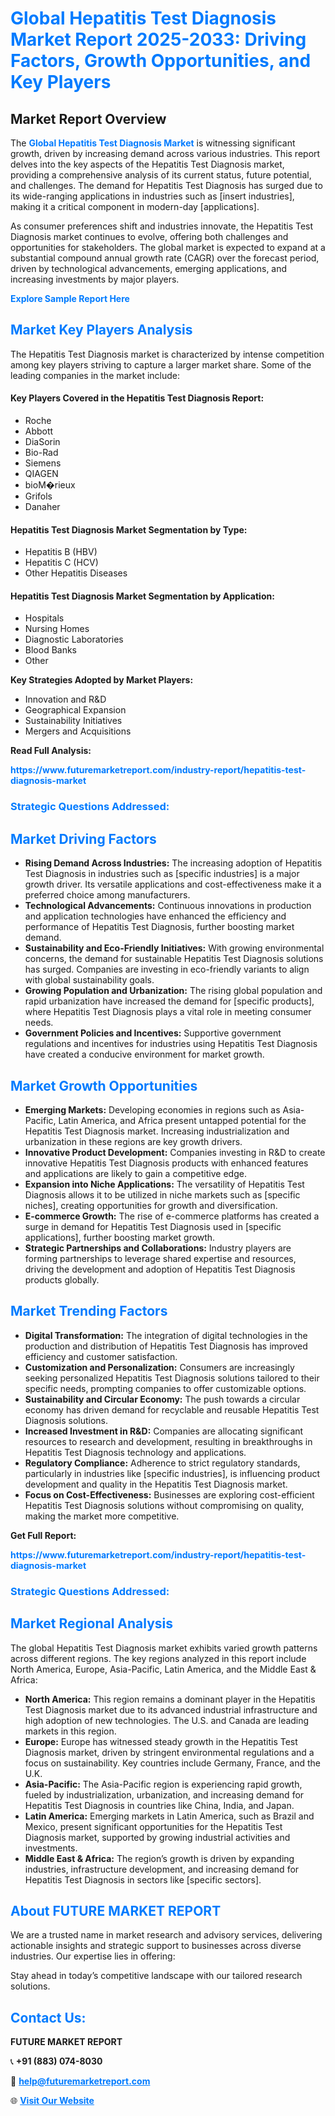 <h1 style="color: #007BFF;">Global Hepatitis Test Diagnosis Market Report 2025-2033: Driving Factors, Growth Opportunities, and Key Players</h1>

<section id="overview">
<h2>Market Report Overview</h2>
<p>The <a href="https://www.futuremarketreport.com/industry-report/hepatitis-test-diagnosis-market" style="color: #007BFF; text-decoration: none;"><strong>Global Hepatitis Test Diagnosis Market</strong></a> is witnessing significant growth, driven by increasing demand across various industries. This report delves into the key aspects of the Hepatitis Test Diagnosis market, providing a comprehensive analysis of its current status, future potential, and challenges. The demand for Hepatitis Test Diagnosis has surged due to its wide-ranging applications in industries such as [insert industries], making it a critical component in modern-day [applications].</p>
<p>As consumer preferences shift and industries innovate, the Hepatitis Test Diagnosis market continues to evolve, offering both challenges and opportunities for stakeholders. The global market is expected to expand at a substantial compound annual growth rate (CAGR) over the forecast period, driven by technological advancements, emerging applications, and increasing investments by major players.</p>
</section>

<section id="overview">
<p><a href="https://www.futuremarketreport.com/request-sample/reportId=62183" style="color: #007BFF; text-decoration: none;"><strong>Explore Sample Report Here</strong></a></p>
</section>

<section id="key-players">
<h2 style="color: #007BFF;">Market Key Players Analysis</h2>
<p>The Hepatitis Test Diagnosis market is characterized by intense competition among key players striving to capture a larger market share. Some of the leading companies in the market include:</p>
<h4>Key Players Covered in the Hepatitis Test Diagnosis Report:</h4>
<ul><li>Roche</li><li>Abbott</li><li>DiaSorin</li><li>Bio-Rad</li><li>Siemens</li><li>QIAGEN</li><li>bioM�rieux</li><li>Grifols</li><li>Danaher</li></ul>
<h4>Hepatitis Test Diagnosis Market Segmentation by Type:</h4>
<ul><li>Hepatitis B (HBV)</li><li>Hepatitis C (HCV)</li><li>Other Hepatitis Diseases</li></ul>

<h4>Hepatitis Test Diagnosis Market Segmentation by Application:</h4>
<ul><li>Hospitals</li><li>Nursing Homes</li><li>Diagnostic Laboratories</li><li>Blood Banks</li><li>Other</li></ul>
<p><strong>Key Strategies Adopted by Market Players:</strong></p>
<ul>
<li>Innovation and R&D</li>
<li>Geographical Expansion</li>
<li>Sustainability Initiatives</li>
<li>Mergers and Acquisitions</li>
</ul>
</section>

<section>
<p><strong>Read Full Analysis: </strong></p><a href="https://www.futuremarketreport.com/industry-report/hepatitis-test-diagnosis-market" style="color: #007BFF; text-decoration: none;"><strong>https://www.futuremarketreport.com/industry-report/hepatitis-test-diagnosis-market</strong></a>
<h3 style="color: #007BFF;">Strategic Questions Addressed:</h3>
</section>

<section id="driving-factors">
<h2 style="color: #007BFF;">Market Driving Factors</h2>
<ul>
<li><strong>Rising Demand Across Industries:</strong> The increasing adoption of Hepatitis Test Diagnosis in industries such as [specific industries] is a major growth driver. Its versatile applications and cost-effectiveness make it a preferred choice among manufacturers.</li>
<li><strong>Technological Advancements:</strong> Continuous innovations in production and application technologies have enhanced the efficiency and performance of Hepatitis Test Diagnosis, further boosting market demand.</li>
<li><strong>Sustainability and Eco-Friendly Initiatives:</strong> With growing environmental concerns, the demand for sustainable Hepatitis Test Diagnosis solutions has surged. Companies are investing in eco-friendly variants to align with global sustainability goals.</li>
<li><strong>Growing Population and Urbanization:</strong> The rising global population and rapid urbanization have increased the demand for [specific products], where Hepatitis Test Diagnosis plays a vital role in meeting consumer needs.</li>
<li><strong>Government Policies and Incentives:</strong> Supportive government regulations and incentives for industries using Hepatitis Test Diagnosis have created a conducive environment for market growth.</li>
</ul>
</section>

<section id="growth-opportunities">
<h2 style="color: #007BFF;">Market Growth Opportunities</h2>
<ul>
<li><strong>Emerging Markets:</strong> Developing economies in regions such as Asia-Pacific, Latin America, and Africa present untapped potential for the Hepatitis Test Diagnosis market. Increasing industrialization and urbanization in these regions are key growth drivers.</li>
<li><strong>Innovative Product Development:</strong> Companies investing in R&D to create innovative Hepatitis Test Diagnosis products with enhanced features and applications are likely to gain a competitive edge.</li>
<li><strong>Expansion into Niche Applications:</strong> The versatility of Hepatitis Test Diagnosis allows it to be utilized in niche markets such as [specific niches], creating opportunities for growth and diversification.</li>
<li><strong>E-commerce Growth:</strong> The rise of e-commerce platforms has created a surge in demand for Hepatitis Test Diagnosis used in [specific applications], further boosting market growth.</li>
<li><strong>Strategic Partnerships and Collaborations:</strong> Industry players are forming partnerships to leverage shared expertise and resources, driving the development and adoption of Hepatitis Test Diagnosis products globally.</li>
</ul>
</section>

<section id="trending-factors">
<h2 style="color: #007BFF;">Market Trending Factors</h2>
<ul>
<li><strong>Digital Transformation:</strong> The integration of digital technologies in the production and distribution of Hepatitis Test Diagnosis has improved efficiency and customer satisfaction.</li>
<li><strong>Customization and Personalization:</strong> Consumers are increasingly seeking personalized Hepatitis Test Diagnosis solutions tailored to their specific needs, prompting companies to offer customizable options.</li>
<li><strong>Sustainability and Circular Economy:</strong> The push towards a circular economy has driven demand for recyclable and reusable Hepatitis Test Diagnosis solutions.</li>
<li><strong>Increased Investment in R&D:</strong> Companies are allocating significant resources to research and development, resulting in breakthroughs in Hepatitis Test Diagnosis technology and applications.</li>
<li><strong>Regulatory Compliance:</strong> Adherence to strict regulatory standards, particularly in industries like [specific industries], is influencing product development and quality in the Hepatitis Test Diagnosis market.</li>
<li><strong>Focus on Cost-Effectiveness:</strong> Businesses are exploring cost-efficient Hepatitis Test Diagnosis solutions without compromising on quality, making the market more competitive.</li>
</ul>
</section>

<section>
<p><strong>Get Full Report: </strong></p><a href="https://www.futuremarketreport.com/industry-report/hepatitis-test-diagnosis-market" style="color: #007BFF; text-decoration: none;"><strong>https://www.futuremarketreport.com/industry-report/hepatitis-test-diagnosis-market</strong></a>
<h3 style="color: #007BFF;">Strategic Questions Addressed:</h3>
</section>


<section id="regional-analysis">
<h2 style="color: #007BFF;">Market Regional Analysis</h2>
<p>The global Hepatitis Test Diagnosis market exhibits varied growth patterns across different regions. The key regions analyzed in this report include North America, Europe, Asia-Pacific, Latin America, and the Middle East & Africa:</p>
<ul>
<li><strong>North America:</strong> This region remains a dominant player in the Hepatitis Test Diagnosis market due to its advanced industrial infrastructure and high adoption of new technologies. The U.S. and Canada are leading markets in this region.</li>
<li><strong>Europe:</strong> Europe has witnessed steady growth in the Hepatitis Test Diagnosis market, driven by stringent environmental regulations and a focus on sustainability. Key countries include Germany, France, and the U.K.</li>
<li><strong>Asia-Pacific:</strong> The Asia-Pacific region is experiencing rapid growth, fueled by industrialization, urbanization, and increasing demand for Hepatitis Test Diagnosis in countries like China, India, and Japan.</li>
<li><strong>Latin America:</strong> Emerging markets in Latin America, such as Brazil and Mexico, present significant opportunities for the Hepatitis Test Diagnosis market, supported by growing industrial activities and investments.</li>
<li><strong>Middle East & Africa:</strong> The region’s growth is driven by expanding industries, infrastructure development, and increasing demand for Hepatitis Test Diagnosis in sectors like [specific sectors].</li>
</ul>
</section>

<footer>
<h2 style="color: #007BFF;">About FUTURE MARKET REPORT</h2>
<p>We are a trusted name in market research and advisory services, delivering actionable insights and strategic support to businesses across diverse industries. Our expertise lies in offering:</p>

<p>Stay ahead in today’s competitive landscape with our tailored research solutions.</p>

<h2 style="color: #007BFF;">Contact Us:</h2>
<p><strong>FUTURE MARKET REPORT</strong></p>
<p>📞 <strong>+91 (883) 074-8030</strong></p>
<p>📧 <strong><a href="mailto:help@futuremarketreport.com" style="color: #007BFF;">help@futuremarketreport.com</a></strong></p>
<p>🌐 <strong><a href="https://www.futuremarketreport.com/" style="color: #007BFF;">Visit Our Website</a></strong></p>
</footer>
